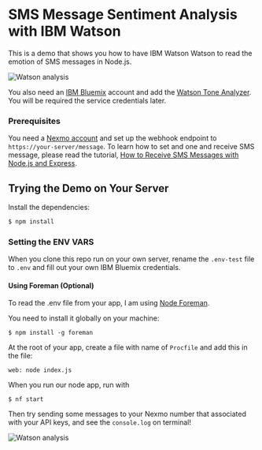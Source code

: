 # SMS Message Sentiment Analysis with IBM Watson

This is a demo that shows you how to have IBM Watson Watson to read the emotion of SMS messages in Node.js.

![Watson analysis](https://github.com/nexmo-community/sms-sentiment-watson/blob/master/sms.png?raw=true)

You also need an [IBM Bluemix](https://console.ng.bluemix.net) account and add the [Watson Tone Analyzer](https://console.ng.bluemix.net/services/tone_analyzer/cbe7a324-0794-46d3-a6be-db4e58604273/?paneId=manage). You will be required the service credentials later.

### Prerequisites

You need a [Nexmo account](https://dashboard.nexmo.com/) and set up the webhook endpoint to `https://your-server/message`. To learn how to set and one and receive SMS message, please read the tutorial, [How to Receive SMS Messages with Node.js and Express](https://www.nexmo.com/blog/2016/10/27/receive-sms-messages-node-js-express-dr/).


## Trying the Demo on Your Server

Install the dependencies:

```bash
$ npm install
```

### Setting the ENV VARS

When you clone this repo run on your own server, rename the `.env-test` file to `.env` and fill out your own IBM Bluemix credentials.

#### Using Foreman (Optional)

To read the .env file from your app, I am using [Node Foreman](http://www.girliemac.com/blog/2016/10/24/slack-command-bot-nodejs/[https://coderwall.com/p/qdluuq/node-js-node-foreman](https://coderwall.com/p/qdluuq/node-js-node-foreman)). 

You need to install it globally on your machine:

```
$ npm install -g foreman

```

At the root of your app, create a file with name of `Procfile` and add this in the file:

```
web: node index.js

```

When you run our node app, run with

```
$ nf start
```

Then try sending some messages to your Nexmo number that associated with your API keys, and see the `console.log` on terminal!

![Watson analysis](https://github.com/nexmo-community/sms-sentiment-watson/blob/master/emotion-analysis.png?raw=true)



